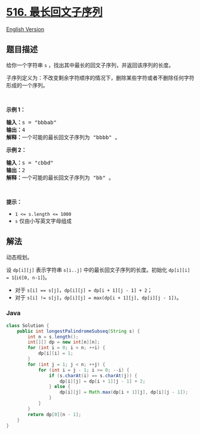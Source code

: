 # [516. 最长回文子序列](https://leetcode.cn/problems/longest-palindromic-subsequence)

[English Version](/solution/0500-0599/0516.Longest%20Palindromic%20Subsequence/README_EN.md)

## 题目描述

<p>给你一个字符串 <code>s</code> ，找出其中最长的回文子序列，并返回该序列的长度。</p>

<p>子序列定义为：不改变剩余字符顺序的情况下，删除某些字符或者不删除任何字符形成的一个序列。</p>

<p> </p>

<p><strong>示例 1：</strong></p>

<pre>
<strong>输入：</strong>s = "bbbab"
<strong>输出：</strong>4
<strong>解释：</strong>一个可能的最长回文子序列为 "bbbb" 。
</pre>

<p><strong>示例 2：</strong></p>

<pre>
<strong>输入：</strong>s = "cbbd"
<strong>输出：</strong>2
<strong>解释：</strong>一个可能的最长回文子序列为 "bb" 。
</pre>

<p> </p>

<p><strong>提示：</strong></p>

<ul>
	<li><code>1 <= s.length <= 1000</code></li>
	<li><code>s</code> 仅由小写英文字母组成</li>
</ul>

## 解法

动态规划。

设 `dp[i][j]` 表示字符串 `s[i..j]` 中的最长回文子序列的长度。初始化 `dp[i][i] = 1`(`i∈[0, n-1]`)。

-   对于 `s[i] == s[j]`，`dp[i][j] = dp[i + 1][j - 1] + 2`；
-   对于 `s[i] != s[j]`，`dp[i][j] = max(dp[i + 1][j], dp[i][j - 1])`。

### **Java**

```java
class Solution {
    public int longestPalindromeSubseq(String s) {
        int n = s.length();
        int[][] dp = new int[n][n];
        for (int i = 0; i < n; ++i) {
            dp[i][i] = 1;
        }
        for (int j = 1; j < n; ++j) {
            for (int i = j - 1; i >= 0; --i) {
                if (s.charAt(i) == s.charAt(j)) {
                    dp[i][j] = dp[i + 1][j - 1] + 2;
                } else {
                    dp[i][j] = Math.max(dp[i + 1][j], dp[i][j - 1]);
                }
            }
        }
        return dp[0][n - 1];
    }
}
```

